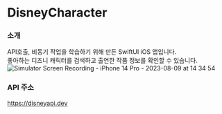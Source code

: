 # DisneyCharacter
### 소개
API호출, 비동기 작업을 학습하기 위해 만든 SwiftUI iOS 앱입니다.  
좋아하는 디즈니 캐릭터를 검색하고 출연한 작품 정보를 확인할 수 있습니다.  
![Simulator Screen Recording - iPhone 14 Pro - 2023-08-09 at 14 34 54](https://github.com/raindropiOS/DisneyCharacter/assets/70703326/a8c488f7-2aef-48e8-ad1e-4e967e65de84)  

### API 주소
https://disneyapi.dev  
